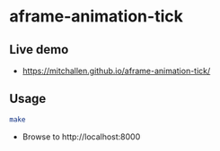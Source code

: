 aframe-animation-tick
==

## Live demo

* https://mitchallen.github.io/aframe-animation-tick/

## Usage

```sh
make
```

* Browse to http://localhost:8000

